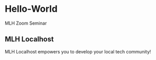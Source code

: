 # Hello-World
MLH Zoom Seminar

## MLH Localhost

MLH Localhost empowers you to develop your local tech community! 